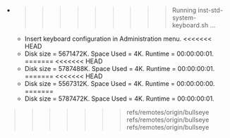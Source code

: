 * >>>>>>>>> Running inst-std-system-keyboard.sh ...
  * Insert keyboard configuration in Administration menu.
<<<<<<< HEAD
  * Disk size = 5671472K. Space Used = 4K. Runtime = 00:00:00:01.
=======
<<<<<<< HEAD
  * Disk size = 5787488K. Space Used = 4K. Runtime = 00:00:00:01.
=======
<<<<<<< HEAD
  * Disk size = 5567312K. Space Used = 4K. Runtime = 00:00:00:00.
=======
  * Disk size = 5787472K. Space Used = 4K. Runtime = 00:00:00:01.
>>>>>>> refs/remotes/origin/bullseye
>>>>>>> refs/remotes/origin/bullseye
>>>>>>> refs/remotes/origin/bullseye

